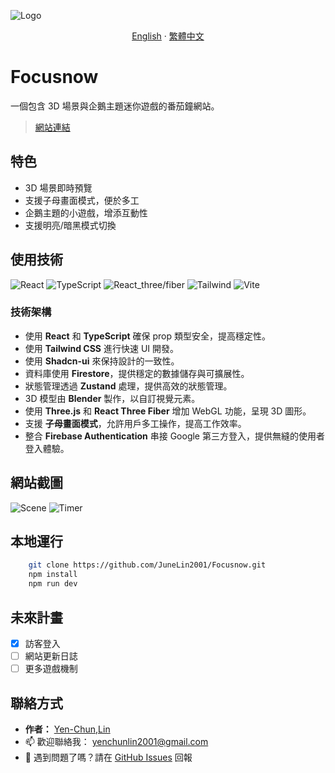 ![Logo](https://i.imgur.com/dmvHjJo.png)

<div align="center">

[English](../README.md) · [繁體中文](./README_zh-TW.md)

</div>

# Focusnow

一個包含 3D 場景與企鵝主題迷你遊戲的番茄鐘網站。
> [網站連結](https://focus-46561.web.app/)

## 特色

- 3D 場景即時預覽
- 支援子母畫面模式，便於多工
- 企鵝主題的小遊戲，增添互動性
- 支援明亮/暗黑模式切換

## 使用技術

![React](https://img.shields.io/badge/react-%2320232a.svg?style=for-the-badge&logo=react&logoColor=%2361DAFB)
![TypeScript](https://img.shields.io/badge/typescript-%23007ACC.svg?style=for-the-badge&logo=typescript&logoColor=white)
![React_three/fiber](https://img.shields.io/badge/react_three/fiber-black?style=for-the-badge&logo=react&logoColor=white)
![Tailwind](https://img.shields.io/badge/tailwindcss-%2338B2AC.svg?style=for-the-badge&logo=tailwind-css&logoColor=white)
![Vite](https://img.shields.io/badge/vite-%23FACC15.svg?style=for-the-badge&logo=vite&logoColor=white)

### 技術架構

- 使用 **React** 和 **TypeScript** 確保 prop 類型安全，提高穩定性。
- 使用 **Tailwind CSS** 進行快速 UI 開發。
- 使用 **Shadcn-ui** 來保持設計的一致性。
- 資料庫使用 **Firestore**，提供穩定的數據儲存與可擴展性。
- 狀態管理透過 **Zustand** 處理，提供高效的狀態管理。
- 3D 模型由 **Blender** 製作，以自訂視覺元素。
- 使用 **Three.js** 和 **React Three Fiber** 增加 WebGL 功能，呈現 3D 圖形。
- 支援 **子母畫面模式**，允許用戶多工操作，提高工作效率。
- 整合 **Firebase Authentication** 串接 Google 第三方登入，提供無縫的使用者登入體驗。

## 網站截圖

![Scene](./screenshots/685wGIF.gif)
![Timer](./screenshots/Timer.gif)

## 本地運行

```bash
    git clone https://github.com/JuneLin2001/Focusnow.git
    npm install
    npm run dev
```


## 未來計畫
- [x] 訪客登入
- [ ] 網站更新日誌
- [ ] 更多遊戲機制
  
## 聯絡方式

- **作者：** [Yen-Chun,Lin](https://github.com/JuneLin2001)
- 📫 歡迎聯絡我： yenchunlin2001@gmail.com  
- 🐞 遇到問題了嗎？請在 [GitHub Issues](https://github.com/JuneLin2001/Focusnow/issues) 回報

